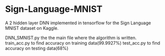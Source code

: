 # Sign-Language-MNIST
A 2 hidden layer DNN implemented in tensorflow for the Sign Language MNIST dataset on Kaggle.

DNN_SMNIST.py the the main file where the algorithm is written.
train_acc.py to find accuracy on training data(99.9927%)
test_acc.py to find accuracy on testing data(68%)
